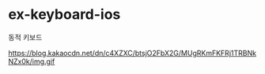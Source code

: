 # ex-keyboard-ios

동적 키보드

https://blog.kakaocdn.net/dn/c4XZXC/btsjO2FbX2G/MUgRKmFKFRj1TRBNkNZx0k/img.gif
